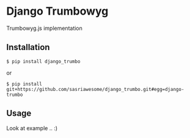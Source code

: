 # Django Trumbowyg
Trumbowyg.js implementation

## Installation
```
$ pip install django_trumbo
```
or
```
$ pip install git+https://github.com/sasriawesome/django_trumbo.git#egg=django-trumbo
```

## Usage
Look at example .. :)
